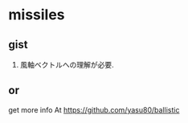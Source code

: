  # missiles

 ## gist 
1. 風軸ベクトルへの理解が必要. 
 ## or
 get more info At
 https://github.com/yasu80/ballistic


